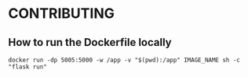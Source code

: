 # CONTRIBUTING

## How to run the Dockerfile locally

```
docker run -dp 5005:5000 -w /app -v "$(pwd):/app" IMAGE_NAME sh -c "flask run"
```
